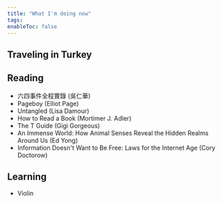 ```yaml
---
title: "What I'm doing now"
tags: 
enableToc: false
---
```


## Traveling in Turkey

## Reading
- 六四事件全程實錄 (吳仁華)
- Pageboy (Elliot Page)
- Untangled (Lisa Damour)
- How to Read a Book (Mortimer J. Adler)
- The T Guide (Gigi Gorgeous)
- An Immense World: How Animal Senses Reveal the Hidden Realms Around Us (Ed Yong)
- Information Doesn't Want to Be Free: Laws for the Internet Age (Cory Doctorow)

## Learning
- Violin
